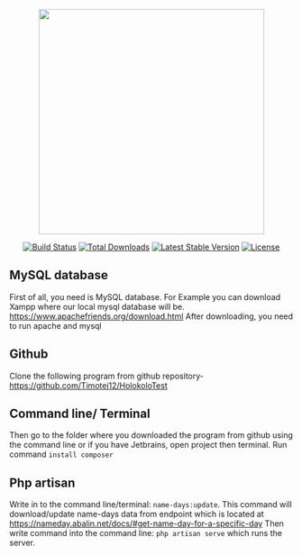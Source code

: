 <p align="center"><a href="https://laravel.com" target="_blank"><img src="https://raw.githubusercontent.com/laravel/art/master/logo-lockup/5%20SVG/2%20CMYK/1%20Full%20Color/laravel-logolockup-cmyk-red.svg" width="400"></a></p>

<p align="center">
<a href="https://travis-ci.org/laravel/framework"><img src="https://travis-ci.org/laravel/framework.svg" alt="Build Status"></a>
<a href="https://packagist.org/packages/laravel/framework"><img src="https://img.shields.io/packagist/dt/laravel/framework" alt="Total Downloads"></a>
<a href="https://packagist.org/packages/laravel/framework"><img src="https://img.shields.io/packagist/v/laravel/framework" alt="Latest Stable Version"></a>
<a href="https://packagist.org/packages/laravel/framework"><img src="https://img.shields.io/packagist/l/laravel/framework" alt="License"></a>
</p>

## MySQL database
First of all, you need is MySQL database. For Example you can download Xampp
where our local mysql database will be.
https://www.apachefriends.org/download.html
After downloading, you need to run apache and mysql

## Github
Clone the following program from github repository-
https://github.com/Timotej12/HolokoloTest

## Command line/ Terminal
Then go to the folder where you downloaded the program from 
github using the command line or if you have Jetbrains, open project then terminal.
Run command `install composer`

## Php artisan 
Write in to the command line/terminal: `name-days:update`. This command will download/update 
name-days data from endpoint which is located at https://nameday.abalin.net/docs/#get-name-day-for-a-specific-day 
Then write command into the command line: `php artisan serve` which runs the server.
